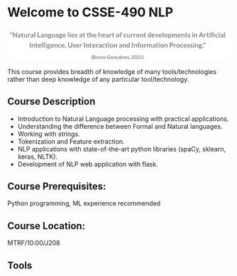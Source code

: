 # Welcome to CSSE-490 NLP

![](_static/quote.png)

This course provides breadth of knowledge of many tools/technologies rather than deep knowledge of any particular tool/technology.

## Course Description

- Introduction to Natural Language processing with practical applications. 
- Understanding the difference between Formal and Natural languages. 
- Working with strings. 
- Tokenization and Feature extraction. 
- NLP applications with state-of-the-art python libraries (spaCy, sklearn, keras, NLTK). 
- Development of NLP web application with flask. 

## Course Prerequisites:
Python programming, ML experience recommended

## Course Location:
MTRF/10:00/J208

## Tools

